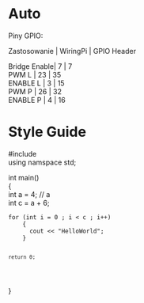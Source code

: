 <!DOCTYPE html>
<html>

<head>
  <meta charset="utf-8">
  <meta name="viewport" content="width=device-width, initial-scale=1.0">
  <link rel="stylesheet" href="https://stackedit.io/style.css" />
</head>

<body class="stackedit">
  <div class="stackedit__html"><h1 id="auto">Auto</h1>
    <p>Piny GPIO:</p>
    <p>Zastosowanie | WiringPi    | GPIO Header</p>
    <p>Bridge Enable| 7           | 7<br>
    PWM L        | 23          | 35<br>
    ENABLE L     | 3           | 15<br>
    PWM P        | 26          | 32<br>
    ENABLE P     | 4           | 16</p>
<h1 id="style-guide">Style Guide</h1>
  <p>#include <br>
  using namspace std;</p>
  <p>int main()<br>
  {<br>
    int a = 4;                      // a<br>
    int c = a + 6;</p>
    <pre><code>for (int i = 0 ; i &lt; c ; i++)
    {
      cout &lt;&lt; "HelloWorld";
    }

    return 0;
</code></pre>
<p>}</p>
</div>
</body>

</html>
